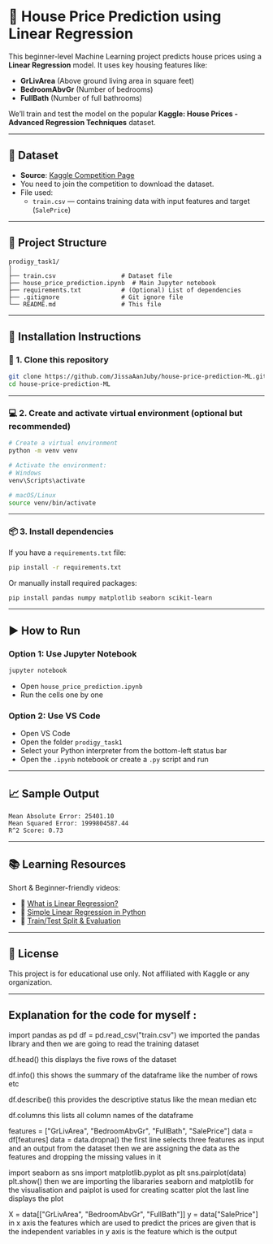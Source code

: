 # 🏡 House Price Prediction using Linear Regression

This beginner-level Machine Learning project predicts house prices using a **Linear Regression** model. It uses key housing features like:
- **GrLivArea** (Above ground living area in square feet)
- **BedroomAbvGr** (Number of bedrooms)
- **FullBath** (Number of full bathrooms)

We’ll train and test the model on the popular **Kaggle: House Prices - Advanced Regression Techniques** dataset.

---

## 📁 Dataset

- **Source**: [Kaggle Competition Page](https://www.kaggle.com/competitions/house-prices-advanced-regression-techniques/data)
- You need to join the competition to download the dataset.
- File used:
  - `train.csv` — contains training data with input features and target (`SalePrice`)

---

## 🧰 Project Structure

```
prodigy_task1/
│
├── train.csv                  # Dataset file
├── house_price_prediction.ipynb  # Main Jupyter notebook
├── requirements.txt           # (Optional) List of dependencies
├── .gitignore                 # Git ignore file
└── README.md                  # This file
```

---

## 🚀 Installation Instructions

### 🐍 1. Clone this repository

```bash
git clone https://github.com/JissaAanJuby/house-price-prediction-ML.git
cd house-price-prediction-ML
```

---

### 💻 2. Create and activate virtual environment (optional but recommended)

```bash
# Create a virtual environment
python -m venv venv

# Activate the environment:
# Windows
venv\Scripts\activate

# macOS/Linux
source venv/bin/activate
```

---

### 📦 3. Install dependencies

If you have a `requirements.txt` file:

```bash
pip install -r requirements.txt
```

Or manually install required packages:

```bash
pip install pandas numpy matplotlib seaborn scikit-learn
```

---

## ▶️ How to Run

### Option 1: Use Jupyter Notebook

```bash
jupyter notebook
```
- Open `house_price_prediction.ipynb`
- Run the cells one by one

### Option 2: Use VS Code
- Open VS Code
- Open the folder `prodigy_task1`
- Select your Python interpreter from the bottom-left status bar
- Open the `.ipynb` notebook or create a `.py` script and run

---

## 📈 Sample Output

```
Mean Absolute Error: 25401.10
Mean Squared Error: 1999804587.44
R^2 Score: 0.73
```

---

## 📚 Learning Resources

Short & Beginner-friendly videos:
- 🎥 [What is Linear Regression?](https://www.youtube.com/watch?v=ZkjP5RJLQF4)
- 🎥 [Simple Linear Regression in Python](https://www.youtube.com/watch?v=E5RjzSK0fvY)
- 🎥 [Train/Test Split & Evaluation](https://www.youtube.com/watch?v=Q81RR3yKn30)

---

## 🧾 License

This project is for educational use only. Not affiliated with Kaggle or any organization.

---

## Explanation for the code for myself :

import pandas as pd
df = pd.read_csv("train.csv") 
 we imported the pandas library and then we are going to read the training dataset

df.head()
this displays the five rows of the dataset

df.info()
this shows the summary of the dataframe like the number of rows etc

df.describe()
this provides the descriptive status like the mean median etc

df.columns
this lists all column names of the dataframe

features = ["GrLivArea", "BedroomAbvGr", "FullBath", "SalePrice"]
data = df[features]
data = data.dropna()
the first line selects three features as input and an output from the dataset
then we are assigning the data as the features and dropping the missing values in it

import seaborn as sns
import matplotlib.pyplot as plt
sns.pairplot(data)
plt.show()
then we are importing the libararies seaborn and matplotlib for the visualisation and paiplot is used for creating scatter plot the last line displays the plot

X = data[["GrLivArea", "BedroomAbvGr", "FullBath"]]
y = data["SalePrice"]
in x axis the features which are used to predict the prices are given that is the independent variables
in y axis is the feature which is the output

